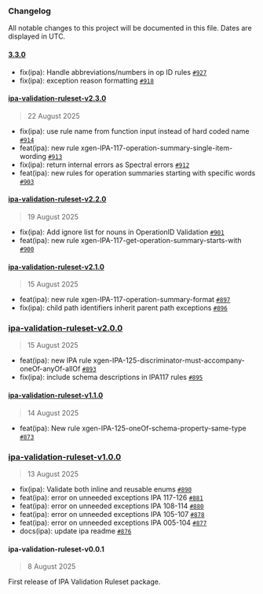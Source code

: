 ### Changelog

All notable changes to this project will be documented in this file. Dates are displayed in UTC.

#### [3.3.0](https://github.com/mongodb/openapi/compare/ipa-validation-ruleset-v2.3.0...3.3.0)

- fix(ipa): Handle abbreviations/numbers in op ID rules [`#927`](https://github.com/mongodb/openapi/pull/927)
- fix(ipa): exception reason formatting [`#918`](https://github.com/mongodb/openapi/pull/918)

#### [ipa-validation-ruleset-v2.3.0](https://github.com/mongodb/openapi/compare/ipa-validation-ruleset-v2.2.0...ipa-validation-ruleset-v2.3.0)

> 22 August 2025

- fix(ipa): use rule name from function input instead of hard coded name [`#914`](https://github.com/mongodb/openapi/pull/914)
- feat(ipa): new rule xgen-IPA-117-operation-summary-single-item-wording [`#913`](https://github.com/mongodb/openapi/pull/913)
- fix(ipa): return internal errors as Spectral errors [`#912`](https://github.com/mongodb/openapi/pull/912)
- feat(ipa): new rules for operation summaries starting with specific words [`#903`](https://github.com/mongodb/openapi/pull/903)

#### [ipa-validation-ruleset-v2.2.0](https://github.com/mongodb/openapi/compare/ipa-validation-ruleset-v2.1.0...ipa-validation-ruleset-v2.2.0)

> 19 August 2025

- fix(ipa): Add ignore list for nouns in OperationID Validation [`#901`](https://github.com/mongodb/openapi/pull/901)
- feat(ipa): new rule xgen-IPA-117-get-operation-summary-starts-with [`#900`](https://github.com/mongodb/openapi/pull/900)

#### [ipa-validation-ruleset-v2.1.0](https://github.com/mongodb/openapi/compare/ipa-validation-ruleset-v2.0.0...ipa-validation-ruleset-v2.1.0)

> 15 August 2025

- feat(ipa): new rule xgen-IPA-117-operation-summary-format [`#897`](https://github.com/mongodb/openapi/pull/897)
- fix(ipa): child path identifiers inherit parent path exceptions [`#896`](https://github.com/mongodb/openapi/pull/896)

### [ipa-validation-ruleset-v2.0.0](https://github.com/mongodb/openapi/compare/ipa-validation-ruleset-v1.1.0...ipa-validation-ruleset-v2.0.0)

> 15 August 2025

- feat(ipa): new IPA rule xgen-IPA-125-discriminator-must-accompany-oneOf-anyOf-allOf [`#893`](https://github.com/mongodb/openapi/pull/893)
- fix(ipa): include schema descriptions in IPA117 rules [`#895`](https://github.com/mongodb/openapi/pull/895)

#### [ipa-validation-ruleset-v1.1.0](https://github.com/mongodb/openapi/compare/ipa-validation-ruleset-v1.0.0...ipa-validation-ruleset-v1.1.0)

> 14 August 2025

- feat(ipa): New rule xgen-IPA-125-oneOf-schema-property-same-type [`#873`](https://github.com/mongodb/openapi/pull/873)

### [ipa-validation-ruleset-v1.0.0](https://github.com/mongodb/openapi/compare/ipa-validation-ruleset-v0.0.1...ipa-validation-ruleset-v1.0.0)

> 13 August 2025

- fix(ipa): Validate both inline and reusable enums [`#890`](https://github.com/mongodb/openapi/pull/890)
- feat(ipa): error on unneeded exceptions IPA 117-126 [`#881`](https://github.com/mongodb/openapi/pull/881)
- feat(ipa): error on unneeded exceptions IPA 108-114 [`#880`](https://github.com/mongodb/openapi/pull/880)
- feat(ipa): error on unneeded exceptions IPA 105-107 [`#878`](https://github.com/mongodb/openapi/pull/878)
- feat(ipa): error on unneeded exceptions IPA 005-104 [`#877`](https://github.com/mongodb/openapi/pull/877)
- docs(ipa): update ipa readme [`#876`](https://github.com/mongodb/openapi/pull/876)

<!-- auto-changelog-above -->

#### ipa-validation-ruleset-v0.0.1

> 8 August 2025

First release of IPA Validation Ruleset package.
